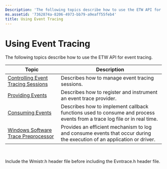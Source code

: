 ```yaml
---
Description: 'The following topics describe how to use the ETW API for event tracing.'
ms.assetid: '7362874a-8206-4973-bb79-a9eaff55feb4'
title: Using Event Tracing
---
```


# Using Event Tracing

The following topics describe how to use the ETW API for event tracing.



| Topic                                                                          | Description                                                                                                             |
|--------------------------------------------------------------------------------|-------------------------------------------------------------------------------------------------------------------------|
| [Controlling Event Tracing Sessions](controlling-event-tracing-sessions.md)   | Describes how to manage event tracing sessions.                                                                         |
| [Providing Events](providing-events.md)                                       | Describes how to register and instrument an event trace provider.                                                       |
| [Consuming Events](consuming-events.md)                                       | Describes how to implement callback functions used to consume and process events from a trace log file or in real time. |
| [Windows Software Trace Preprocessor](windows-software-trace-preprocessor.md) | Provides an efficient mechanism to log and consume events that occur during the execution of an application or driver.  |



 

Include the Wmistr.h header file before including the Evntrace.h header file.

 

 



